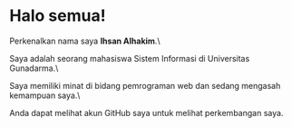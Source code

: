 # Halo semua! 

Perkenalkan nama saya **Ihsan Alhakim**.\

Saya adalah seorang mahasiswa Sistem Informasi di Universitas Gunadarma.\

Saya memiliki minat di bidang pemrograman web dan sedang mengasah kemampuan saya.\ 

Anda dapat melihat akun GitHub saya untuk melihat perkembangan saya.

